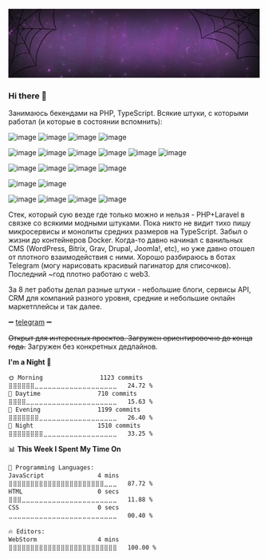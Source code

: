 ![header](/image.png)

### Hi there 👋

Занимаюсь бекендами на PHP, TypeScript. Всякие штуки, с которыми работал (и которые в состоянии вспомнить):

![image](https://img.shields.io/badge/PHP-777BB4?style=for-the-badge&logo=php&logoColor=white) ![image](https://img.shields.io/badge/TypeScript-007ACC?style=for-the-badge&logo=typescript&logoColor=white) ![image](https://img.shields.io/badge/JavaScript-323330?style=for-the-badge&logo=javascript&logoColor=F7DF1E) ![image](https://img.shields.io/badge/Shell_Script-121011?style=for-the-badge&logo=gnu-bash&logoColor=white) 

![image](https://img.shields.io/badge/next.js-000000?style=for-the-badge&logo=nextdotjs&logoColor=white) ![image](https://img.shields.io/badge/Node.js-339933?style=for-the-badge&logo=nodedotjs&logoColor=white) ![image](https://img.shields.io/badge/Angular-DD0031?style=for-the-badge&logo=angular&logoColor=white) ![image](https://img.shields.io/badge/Laravel-FF2D20?style=for-the-badge&logo=laravel&logoColor=white) ![image](https://img.shields.io/badge/Symfony-000000?style=for-the-badge&logo=Symfony&logoColor=white) ![image](https://img.shields.io/badge/web3.js-F16822?style=for-the-badge&logo=web3.js&logoColor=white) 

![image](https://img.shields.io/badge/MySQL-005C84?style=for-the-badge&logo=mysql&logoColor=white) ![image](https://img.shields.io/badge/PostgreSQL-316192?style=for-the-badge&logo=postgresql&logoColor=white) ![image](https://img.shields.io/badge/redis-%23DD0031.svg?&style=for-the-badge&logo=redis&logoColor=white) ![image](https://img.shields.io/badge/Elastic_Search-005571?style=for-the-badge&logo=elasticsearch&logoColor=white) 

![image](https://img.shields.io/badge/Selenium-43B02A?style=for-the-badge&logo=Selenium&logoColor=white) ![image](https://img.shields.io/badge/Puppeteer-40B5A4?style=for-the-badge&logo=Puppeteer&logoColor=white) 

![image](https://img.shields.io/badge/Docker-2CA5E0?style=for-the-badge&logo=docker&logoColor=white) ![image](https://img.shields.io/badge/GIT-E44C30?style=for-the-badge&logo=git&logoColor=white) ![image](https://img.shields.io/badge/Ubuntu-E95420?style=for-the-badge&logo=ubuntu&logoColor=white) ![image](https://img.shields.io/badge/Alpine_Linux-0D597F?style=for-the-badge&logo=alpine-linux&logoColor=white) 

Стек, который сую везде где только можно и нельзя - PHP+Laravel в связке со всякими модными штуками. Пока никто не видит тихо пишу микросервисы и монолиты средних размеров на TypeScript. Забыл о жизни до контейнеров Docker. Когда-то давно начинал с ванильных CMS (WordPress, Bitrix, Grav, Drupal, Joomla!, etc), но уже давно отошел от плотного взаимодействия с ними. Хорошо разбираюсь в ботах Telegram (могу нарисовать красивый пагинатор для списочков). Последний ~год плотно работаю с web3.

За 8 лет работы делал разные штуки - небольшие блоги, сервисы API, CRM для компаний разного уровня, средние и небольшие онлайн маркетплейсы и так далее.

➖ [telegram](https://t.me/equibus) ➖ 

~~Открыт для интересных проектов. Загружен ориентировочно до конца года.~~ Загружен без конкретных дедлайнов.

<!--START_SECTION:waka-->
**I'm a Night 🦉** 

```text
🌞 Morning                1123 commits        ⣿⣿⣿⣿⣿⣿⣀⣀⣀⣀⣀⣀⣀⣀⣀⣀⣀⣀⣀⣀⣀⣀⣀⣀⣀   24.72 % 
🌆 Daytime                710 commits         ⣿⣿⣿⣿⣀⣀⣀⣀⣀⣀⣀⣀⣀⣀⣀⣀⣀⣀⣀⣀⣀⣀⣀⣀⣀   15.63 % 
🌃 Evening                1199 commits        ⣿⣿⣿⣿⣿⣿⣿⣀⣀⣀⣀⣀⣀⣀⣀⣀⣀⣀⣀⣀⣀⣀⣀⣀⣀   26.40 % 
🌙 Night                  1510 commits        ⣿⣿⣿⣿⣿⣿⣿⣿⣀⣀⣀⣀⣀⣀⣀⣀⣀⣀⣀⣀⣀⣀⣀⣀⣀   33.25 % 
```


📊 **This Week I Spent My Time On** 

```text
💬 Programming Languages: 
JavaScript               4 mins              ⣿⣿⣿⣿⣿⣿⣿⣿⣿⣿⣿⣿⣿⣿⣿⣿⣿⣿⣿⣿⣿⣿⣀⣀⣀   87.72 % 
HTML                     0 secs              ⣿⣿⣿⣀⣀⣀⣀⣀⣀⣀⣀⣀⣀⣀⣀⣀⣀⣀⣀⣀⣀⣀⣀⣀⣀   11.88 % 
CSS                      0 secs              ⣀⣀⣀⣀⣀⣀⣀⣀⣀⣀⣀⣀⣀⣀⣀⣀⣀⣀⣀⣀⣀⣀⣀⣀⣀   00.40 % 

🔥 Editors: 
WebStorm                 4 mins              ⣿⣿⣿⣿⣿⣿⣿⣿⣿⣿⣿⣿⣿⣿⣿⣿⣿⣿⣿⣿⣿⣿⣿⣿⣿   100.00 % 
```


<!--END_SECTION:waka-->

<!--
**equibus/equibus** is a ✨ _special_ ✨ repository because its `README.md` (this file) appears on your GitHub profile.

Here are some ideas to get you started:

- 🔭 I’m currently working on ...
- 🌱 I’m currently learning ...
- 👯 I’m looking to collaborate on ...
- 🤔 I’m looking for help with ...
- 💬 Ask me about ...
- 📫 How to reach me: ...
- 😄 Pronouns: ...
- ⚡ Fun fact: ...
-->

